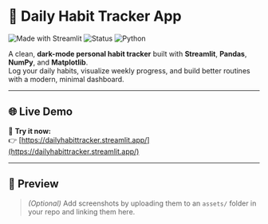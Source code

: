 # 🌿 Daily Habit Tracker App

![Made with Streamlit](https://img.shields.io/badge/Made%20with-Streamlit-1f6f8b?logo=streamlit)
![Status](https://img.shields.io/badge/Status-Online-brightgreen)
![Python](https://img.shields.io/badge/Python-3.8%2B-blue?logo=python)

A clean, **dark-mode personal habit tracker** built with **Streamlit**, **Pandas**, **NumPy**, and **Matplotlib**.  
Log your daily habits, visualize weekly progress, and build better routines with a modern, minimal dashboard.

---

## 🌐 Live Demo

🚀 **Try it now:**  
👉 [https://dailyhabittracker.streamlit.app/](https://dailyhabittracker.streamlit.app/)

---

## 📸 Preview

> *(Optional)* Add screenshots by uploading them to an `assets/` folder in your repo and linking them here.

